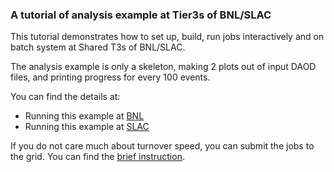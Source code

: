 ### A tutorial of analysis example at Tier3s of BNL/SLAC

This tutorial demonstrates how to set up, build, run jobs 
interactively and on batch system at Shared T3s of BNL/SLAC.

The analysis example is only a skeleton, making 2 plots out of 
input DAOD files, and printing progress for every 100 events. 

You can find the details at:
- Running this example at [BNL](./BNL "Running at BNL")
- Running this example at [SLAC](./SLAC "Running at SLAC")

If you do not care much about turnover speed, you can submit 
the jobs to the grid. 
You can find the [brief instruction](./grid/Readme.md "Running at Grid").
